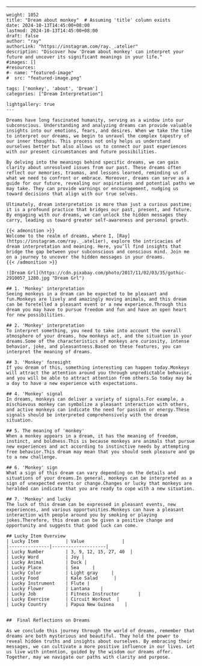 ---
    weight: 1052
    title: "Dream about monkey"  # Assuming 'title' column exists
    date: 2024-10-13T14:45:00+08:00
    lastmod: 2024-10-13T14:45:00+08:00
    draft: false
    author: "ray"
    authorLink: "https://instagram.com/ray._.atelier"
    description: "Discover how 'Dream about monkey' can interpret your future and uncover its significant meanings in your life."
    #images: []
    #resources:
    #- name: "featured-image"
    #  src: "featured-image.png"
    
    tags: ['monkey', 'about', 'Dream']
    categories: ["Dream Interpretation"]
    
    lightgallery: true
    ---
    
    Dreams have long fascinated humanity, serving as a window into our subconscious. Understanding and analyzing dreams can provide valuable insights into our emotions, fears, and desires. When we take the time to interpret our dreams, we begin to unravel the complex tapestry of our inner thoughts. This process not only helps us understand ourselves better but also allows us to connect our past experiences with our present circumstances and future possibilities.
    
    By delving into the meanings behind specific dreams, we can gain clarity about unresolved issues from our past. These dreams often reflect our memories, traumas, and lessons learned, reminding us of what we need to confront or embrace. Moreover, dreams can serve as a guide for our future, revealing our aspirations and potential paths we may take. They can provide warnings or encouragement, nudging us toward decisions that align with our true selves.
    
    Ultimately, dream interpretation is more than just a curious pastime; it is a profound practice that bridges our past, present, and future. By engaging with our dreams, we can unlock the hidden messages they carry, leading us toward greater self-awareness and personal growth.
    
    {{< admonition >}}
    Welcome to the realm of dreams, where I, [Ray](https://instagram.com/ray._.atelier), explore the intricacies of dream interpretation and meaning. Here, you’ll find insights that bridge the gap between your subconscious and conscious mind. Join me on a journey to uncover the hidden messages in your dreams.
    {{< /admonition >}}
    
    ![Dream Grl](https://cdn.pixabay.com/photo/2017/11/02/03/35/gothic-2910057_1280.jpg "Dream Grl")
    
    ## 1. 'Monkey' interpretation
    Seeing monkeys in a dream can be expected to be pleasant and fun.Monkeys are lively and amazingly moving animals, and this dream can be foretelled a pleasant event or a new experience.Through this dream you may have to pursue freedom and fun and have an open heart for new possibilities.
    
    ## 2. 'Monkey' interpretation
    To interpret something, you need to take into account the overall atmosphere of your dreams, how monkeys act, and the situation in your dreams.Some of the characteristics of monkeys are curiosity, intense behavior, joke, and pleasantness.Based on these features, you can interpret the meaning of dreams.
    
    ## 3. 'Monkey' foresight
    If you dream of this, something interesting can happen today.Monkeys will attract the attention around you through unpredictable behavior, and you will be able to attract attention from others.So today may be a day to have a new experience with expectations.
    
    ## 4. 'Monkey' signal
    In dreams, monkeys can deliver a variety of signals.For example, a mischievous monkey can symbolize a pleasant interaction with others, and active monkeys can indicate the need for passion or energy.These signals should be interpreted comprehensively with the dream situation.
    
    ## 5. The meaning of 'monkey'
    When a monkey appears in a dream, it has the meaning of freedom, instinct, and boldness.This is because monkeys are animals that pursue new experiences and act according to instinctive needs by attempting free behavior.This dream may mean that you should seek pleasure and go to a new challenge.
    
    ## 6. 'Monkey' sign
    What a sign of this dream can vary depending on the details and situations of your dreams.In general, monkeys can be interpreted as a sign of unexpected events or change.Changes or lucky that monkeys are heralded can indicate that you are ready to cope with a new situation.
    
    ## 7. 'Monkey' and lucky
    The luck of this dream can be expressed in pleasant events, new experiences, and various opportunities.Monkeys can have a pleasant interaction with people around you by smoking or playing jokes.Therefore, this dream can be given a positive change and opportunity and suggests that good luck can come.
    
    ## Lucky Item Overview
    | Lucky Item          | Value              |
    |---------------|--------------------|
    | Lucky Number        | 3, 9, 12, 15, 27, 40  |
    | Lucky Word          | Joy |
    | Lucky Animal        | Duck |
    | Lucky Place         | Sea     |
    | Lucky Color         | Light gray     |
    | Lucky Food          | Kale Salad      |
    | Lucky Instrument    | Flute |
    | Lucky Flower        | Lantana    |
    | Lucky Job           | Fitness Instructor       |
    | Lucky Exercise      | Circuit Workout  |
    | Lucky Country       | Papua New Guinea    |
    
    
    ##  Final Reflections on Dreams
    
    As we conclude this journey through the world of dreams, remember that dreams are both mysterious and beautiful. They hold the power to reveal hidden truths and insights about ourselves. By embracing their messages, we can cultivate a more positive influence in our lives. Let us live with intention, guided by the wisdom our dreams offer. Together, may we navigate our paths with clarity and purpose.
    